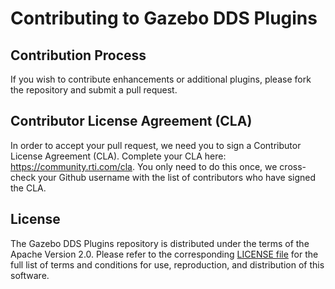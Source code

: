 # Contributing to Gazebo DDS Plugins

## Contribution Process

If you wish to contribute enhancements or additional plugins, please fork
the repository and submit a pull request.

## Contributor License Agreement (CLA)

In order to accept your pull request, we need you to sign a Contributor
License Agreement (CLA). Complete your CLA here: https://community.rti.com/cla.
You only need to do this once, we cross-check your Github username with the
list of contributors who have signed the CLA.

## License

The Gazebo DDS Plugins repository is distributed under the terms of the Apache
Version 2.0. Please refer to the corresponding
[LICENSE file](https://github.com/rticommunity/gazebo-dds-plugins/blob/master/LICENSE)
for the full list of terms and conditions for use, reproduction, and
distribution of this software.
